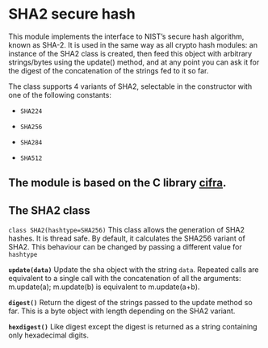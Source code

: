 <!-- module: sha2 -->
# SHA2 secure hash

This module implements the interface to NIST’s secure hash algorithm, known as SHA-2.
It is used in the same way as all crypto hash modules: an instance of the SHA2 class is
created, then feed this object with arbitrary strings/bytes using the update() method, and at any point you can ask it for the digest of the
concatenation of the strings fed to it so far.

The class supports 4 variants of SHA2, selectable in the constructor with one of the following constants:


* `SHA224`


* `SHA256`


* `SHA284`


* `SHA512`

## The module is based on the C library [cifra](https://github.com/ctz/cifra).

## The SHA2 class


`class SHA2(hashtype=SHA256)`
This class allows the generation of SHA2 hashes. It is thread safe. By default, it calculates the SHA256 variant
of SHA2. This behaviour can be changed by passing a different value for ```hashtype```


**`update(data)`**
Update the sha object with the string ```data```. Repeated calls are equivalent to a single call with the concatenation of all
the arguments: m.update(a); m.update(b) is equivalent to m.update(a+b).


**`digest()`**
Return the digest of the strings passed to the update method so far. This is a byte object with length depending on
the SHA2 variant.


**`hexdigest()`**
Like digest except the digest is returned as a string containing only hexadecimal digits.
<!--stackedit_data:
eyJoaXN0b3J5IjpbMTc5NDA1NjMzOCwxODA4MTMxOTIyXX0=
-->